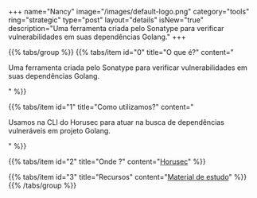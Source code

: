 +++
name="Nancy"
image="/images/default-logo.png"
category="tools"
ring="strategic"
type="post"
layout="details"
isNew="true"
description="Uma ferramenta criada pelo Sonatype para verificar vulnerabilidades em suas dependências Golang."
+++

{{% tabs/group %}}
  {{% tabs/item id="0" title="O que é?" content="<p>Uma ferramenta criada pelo Sonatype para verificar vulnerabilidades em suas dependências Golang.</p>" %}}
  
  {{% tabs/item id="1" title="Como utilizamos?" content="<p>Usamos na CLI do Horusec para atuar na busca de dependências vulneráveis em projeto Golang.</p>" %}}
  
  {{% tabs/item id="2" title="Onde ?" content="<a href='https://horusec.io/' target='_blank'>Horusec</a>" %}}

  {{% tabs/item id="3" title="Recursos" content="<a href='https://github.com/sonatype-nexus-community/nancy' target='_blank'>Material de estudo</a>" %}}
{{% /tabs/group %}}